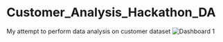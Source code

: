# Customer_Analysis_Hackathon_DA
My attempt to perform data analysis on customer dataset
![Dashboard 1](https://user-images.githubusercontent.com/91598274/175819083-b02742a8-8be0-4229-985b-e6d350281930.png)
